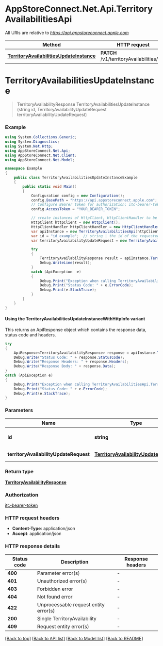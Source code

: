 # AppStoreConnect.Net.Api.TerritoryAvailabilitiesApi

All URIs are relative to *https://api.appstoreconnect.apple.com*

| Method | HTTP request | Description |
|--------|--------------|-------------|
| [**TerritoryAvailabilitiesUpdateInstance**](TerritoryAvailabilitiesApi.md#territoryavailabilitiesupdateinstance) | **PATCH** /v1/territoryAvailabilities/{id} |  |

<a id="territoryavailabilitiesupdateinstance"></a>
# **TerritoryAvailabilitiesUpdateInstance**
> TerritoryAvailabilityResponse TerritoryAvailabilitiesUpdateInstance (string id, TerritoryAvailabilityUpdateRequest territoryAvailabilityUpdateRequest)



### Example
```csharp
using System.Collections.Generic;
using System.Diagnostics;
using System.Net.Http;
using AppStoreConnect.Net.Api;
using AppStoreConnect.Net.Client;
using AppStoreConnect.Net.Model;

namespace Example
{
    public class TerritoryAvailabilitiesUpdateInstanceExample
    {
        public static void Main()
        {
            Configuration config = new Configuration();
            config.BasePath = "https://api.appstoreconnect.apple.com";
            // Configure Bearer token for authorization: itc-bearer-token
            config.AccessToken = "YOUR_BEARER_TOKEN";

            // create instances of HttpClient, HttpClientHandler to be reused later with different Api classes
            HttpClient httpClient = new HttpClient();
            HttpClientHandler httpClientHandler = new HttpClientHandler();
            var apiInstance = new TerritoryAvailabilitiesApi(httpClient, config, httpClientHandler);
            var id = "id_example";  // string | the id of the requested resource
            var territoryAvailabilityUpdateRequest = new TerritoryAvailabilityUpdateRequest(); // TerritoryAvailabilityUpdateRequest | TerritoryAvailability representation

            try
            {
                TerritoryAvailabilityResponse result = apiInstance.TerritoryAvailabilitiesUpdateInstance(id, territoryAvailabilityUpdateRequest);
                Debug.WriteLine(result);
            }
            catch (ApiException  e)
            {
                Debug.Print("Exception when calling TerritoryAvailabilitiesApi.TerritoryAvailabilitiesUpdateInstance: " + e.Message);
                Debug.Print("Status Code: " + e.ErrorCode);
                Debug.Print(e.StackTrace);
            }
        }
    }
}
```

#### Using the TerritoryAvailabilitiesUpdateInstanceWithHttpInfo variant
This returns an ApiResponse object which contains the response data, status code and headers.

```csharp
try
{
    ApiResponse<TerritoryAvailabilityResponse> response = apiInstance.TerritoryAvailabilitiesUpdateInstanceWithHttpInfo(id, territoryAvailabilityUpdateRequest);
    Debug.Write("Status Code: " + response.StatusCode);
    Debug.Write("Response Headers: " + response.Headers);
    Debug.Write("Response Body: " + response.Data);
}
catch (ApiException e)
{
    Debug.Print("Exception when calling TerritoryAvailabilitiesApi.TerritoryAvailabilitiesUpdateInstanceWithHttpInfo: " + e.Message);
    Debug.Print("Status Code: " + e.ErrorCode);
    Debug.Print(e.StackTrace);
}
```

### Parameters

| Name | Type | Description | Notes |
|------|------|-------------|-------|
| **id** | **string** | the id of the requested resource |  |
| **territoryAvailabilityUpdateRequest** | [**TerritoryAvailabilityUpdateRequest**](TerritoryAvailabilityUpdateRequest.md) | TerritoryAvailability representation |  |

### Return type

[**TerritoryAvailabilityResponse**](TerritoryAvailabilityResponse.md)

### Authorization

[itc-bearer-token](../README.md#itc-bearer-token)

### HTTP request headers

 - **Content-Type**: application/json
 - **Accept**: application/json


### HTTP response details
| Status code | Description | Response headers |
|-------------|-------------|------------------|
| **400** | Parameter error(s) |  -  |
| **401** | Unauthorized error(s) |  -  |
| **403** | Forbidden error |  -  |
| **404** | Not found error |  -  |
| **422** | Unprocessable request entity error(s) |  -  |
| **200** | Single TerritoryAvailability |  -  |
| **409** | Request entity error(s) |  -  |

[[Back to top]](#) [[Back to API list]](../README.md#documentation-for-api-endpoints) [[Back to Model list]](../README.md#documentation-for-models) [[Back to README]](../README.md)

